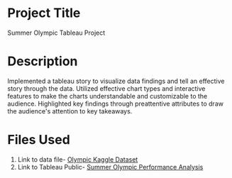 # Project Title 
Summer Olympic Tableau Project

# Description 
Implemented a tableau story to visualize data findings and tell an effective story through the data. Utilized effective chart types and interactive features to make the charts understandable and customizable to the audience. Highlighted key findings through preattentive attributes to draw the audience's attention to key takeaways.

# Files Used 
1. Link to data file- [Olympic Kaggle Dataset](https://www.kaggle.com/datasets/heesoo37/120-years-of-olympic-history-athletes-and-results)
2. Link to Tableau Public- [Summer Olympic Performance Analysis](https://public.tableau.com/shared/ZPMRHK4YC?:display_count=n&:origin=viz_share_link)

